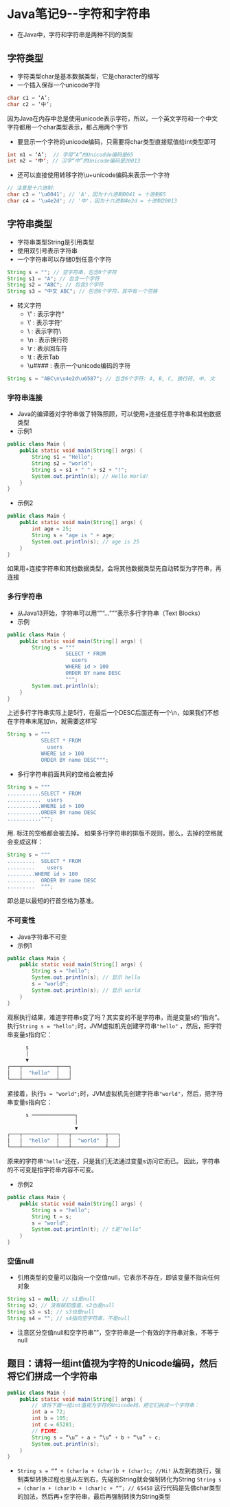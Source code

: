 # Java笔记9--字符和字符串
* 在Java中，字符和字符串是两种不同的类型
## 字符类型
* 字符类型char是基本数据类型，它是character的缩写
* 一个插入保存一个unicode字符
```java
char c1 = ‘A’;
char c2 = ‘中’;
```
因为Java在内存中总是使用unicode表示字符，所以，一个英文字符和一个中文字符都用一个char类型表示，都占用两个字节
* 要显示一个字符的unicode编码，只需要将char类型直接赋值给int类型即可
```java
int n1 = ‘A’;  // 字母“A”的Unicodde编码是65
int n2 = '中'; // 汉字“中”的Unicode编码是20013
```
* 还可以直接使用转移字符\u+unicode编码来表示一个字符
```java
// 注意是十六进制:
char c3 = '\u0041'; // 'A'，因为十六进制0041 = 十进制65
char c4 = '\u4e2d'; // '中'，因为十六进制4e2d = 十进制20013
```
## 字符串类型
* 字符串类型String是引用类型
* 使用双引号表示字符串
* 一个字符串可以存储0到任意个字符
```java
String s = ""; // 空字符串，包含0个字符
String s1 = "A"; // 包含一个字符
String s2 = "ABC"; // 包含3个字符
String s3 = "中文 ABC"; // 包含6个字符，其中有一个空格
```
* 转义字符
	* \” : 表示字符“
	* \’ : 表示字符‘
	* \\ : 表示字符\
	* \n : 表示换行符
	* \r : 表示回车符
	* \t : 表示Tab
	* \u#### : 表示一个unicode编码的字符
```java
String s = "ABC\n\u4e2d\u6587"; // 包含6个字符: A, B, C, 换行符, 中, 文
```
### 字符串连接
* Java的编译器对字符串做了特殊照顾，可以使用+连接任意字符串和其他数据类型
* 示例1
```java
public class Main {
    public static void main(String[] args) {
        String s1 = "Hello";
        String s2 = "world";
        String s = s1 + " " + s2 + "!";
        System.out.println(s); // Hello World!
    }
}
```
* 示例2
```java
public class Main {
    public static void main(String[] args) {
        int age = 25;
        String s = "age is " + age;
        System.out.println(s); // age is 25
    }
}
```
如果用+连接字符串和其他数据类型，会将其他数据类型先自动转型为字符串，再连接
### 多行字符串
* 从Java13开始，字符串可以用“”“...”””表示多行字符串（Text Blocks）
* 示例
```java
public class Main {
    public static void main(String[] args) {
        String s = """
                   SELECT * FROM
                     users
                   WHERE id > 100
                   ORDER BY name DESC
                   """;
        System.out.println(s);
    }
}
```
上述多行字符串实际上是5行，在最后一个DESC后面还有一个\n，如果我们不想在字符串末尾加\n，就需要这样写
```java
String s = """ 
           SELECT * FROM
             users
           WHERE id > 100
           ORDER BY name DESC""";
```
* 多行字符串前面共同的空格会被去掉
```java
String s = """
...........SELECT * FROM
...........  users
...........WHERE id > 100
...........ORDER BY name DESC
...........""";
```
用. 标注的空格都会被去掉。
如果多行字符串的排版不规则，那么，去掉的空格就会变成这样：
```java
String s = """
.........  SELECT * FROM
.........    users
.........WHERE id > 100
.........  ORDER BY name DESC
.........  """;
```
即总是以最短的行首空格为基准。
### 不可变性
* Java字符串不可变
* 示例1
```java
public class Main {
    public static void main(String[] args) {
        String s = "hello";
        System.out.println(s); // 显示 hello
        s = "world";
        System.out.println(s); // 显示 world
    }
}
```
观察执行结果，难道字符串s变了吗？其实变的不是字符串，而是变量s的“指向”。
执行`String s = "hello";`时，JVM虚拟机先创建字符串`"hello"` ，然后，把字符串变量s指向它：
```java
      s
      │
      ▼
┌───┬───────────┬───┐
│   │  "hello"  │   │
└───┴───────────┴───┘
```
紧接着，执行`s = "world";`时，JVM虚拟机先创建字符串`"world"`，然后，把字符串变量s指向它：
```java
      s ──────────────┐
                      │
                      ▼
┌───┬───────────┬───┬───────────┬───┐
│   │  "hello"  │   │  "world"  │   │
└───┴───────────┴───┴───────────┴───┘
```
原来的字符串`"hello"`还在，只是我们无法通过变量s访问它而已。
因此，字符串的不可变是指字符串内容不可变。
* 示例2
```java
public class Main {
    public static void main(String[] args) {
        String s = "hello";
        String t = s;
        s = "world";
        System.out.println(t); // t是"hello"
    }
}
```
### 空值null
* 引用类型的变量可以指向一个空值null，它表示不存在，即该变量不指向任何对象
```java
String s1 = null; // s1是null
String s2; // 没有赋初值值，s2也是null
String s3 = s1; // s3也是null
String s4 = ""; // s4指向空字符串，不是null
```
* 注意区分空值null和空字符串””，空字符串是一个有效的字符串对象，不等于null
## 题目：请将一组int值视为字符的Unicode编码，然后将它们拼成一个字符串
```java
public class Main {
    public static void main(String[] args) {
        // 请将下面一组int值视为字符的Unicode码，把它们拼成一个字符串：
        int a = 72;
        int b = 105;
        int c = 65281;
        // FIXME:
        String s = “\u” + a + “\u” + b + “\u” + c;
        System.out.println(s);
    }
}
```
* `String s = “” + (char)a + (char)b + (char)c; //Hi!` 
从左到右执行，强制类型转换过程也是从左到右，先碰到String就会强制转化为String
`String s = (char)a + (char)b + (char)c + “”; // 65458`
这行代码是先做char类型的加法，然后再+空字符串，最后再强制转换为String类型
